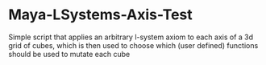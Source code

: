 Maya-LSystems-Axis-Test
=======================

Simple script that applies an arbitrary l-system axiom to each axis of a 3d grid of cubes, which is then used to choose which (user defined) functions should be used to mutate each cube
